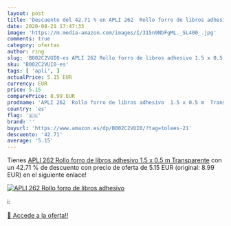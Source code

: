 ```yaml
---
layout: post
title: 'Descuento del 42.71 % en APLI 262  Rollo forro de libros adhesivo'
date: 2020-08-21 17:47:33
image: 'https://m.media-amazon.com/images/I/315n9NbFgML._SL400_.jpg'
comments: true
category: ofertas
author: ring
slug: 'B002C2VUI0-es APLI 262 Rollo forro de libros adhesivo 1.5 x 0.5 m...'
sku: 'B002C2VUI0-es'
tags: [ 'apli', ]
actualPrice: 5.15 EUR
currency: EUR
price: 5.15
comparePrice: 8.99 EUR
prodname: 'APLI 262  Rollo forro de libros adhesivo  1.5 x 0.5 m  Transparente'
country: 'es'
flag: '🇪🇸'
brand: ''
buyurl: 'https://www.amazon.es/dp/B002C2VUI0/?tag=tolees-21'
descuento: '42.71'
average: '5.15'
---
```


Tienes [APLI 262  Rollo forro de libros adhesivo  1.5 x 0.5 m  Transparente](https://www.amazon.es/dp/B002C2VUI0/?tag=tolees-21) con un 42.71 % de descuento con precio de oferta de 5.15 EUR (original: 8.99 EUR) en el siguiente enlace!

[![APLI 262  Rollo forro de libros adhesivo](https://m.media-amazon.com/images/I/315n9NbFgML._SL400_.jpg)](https://www.amazon.es/dp/B002C2VUI0/?tag=tolees-21)

ℹ️:


[🛒 Accede a la oferta!!](https://www.amazon.es/dp/B002C2VUI0/?tag=tolees-21)
